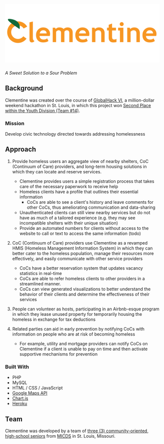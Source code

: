 # ![logo]
*A Sweet Solution to a Sour Problem*

## Background
Clementine was created over the course of [GlobalHack VI](https://globalhack.org/globalhack-vi/), a million-dollar weekend hackathon in St. Louis, in which this project won [Second Place within the Youth Division (Team #14)](https://devpost.com/software/globalhack6).

### Mission
Develop civic technology directed towards addressing homelessness

## Approach
1. Provide homeless users an aggregate view of nearby shelters, CoC (Continuum of Care) providers, and long-term housing solutions in which they can locate and reserve services.
    + Clementine provides users a simple registration process that takes care of the necessary paperwork to receive help
    + Homeless clients have a profile that outlines their essential information
        + CoCs are able to see a client's history and leave comments for other CoCs, thus ameliorating communication and data-sharing
    + Unauthenticated clients can still view nearby services but do not have as much of a tailored experience (e.g. they may see incompatible shelters with their unique situation)
    + Provide an automated numbers for clients without access to the website to call or text to access the same information (todo)

2. CoC (Continuum of Care) providers use Clementine as a revamped HMIS (Homeless Management Information System) in which they can better cater to the homeless population, manage their resources more effectively, and easily communicate with other service providers
    + CoCs have a better reservation system that updates vacancy statistics in real-time
    + CoCs are able to refer homeless clients to other providers in a streamlined manner.
    + CoCs can view generated visualizations to better understand the behavior of their clients and determine the effectiveness of their services

3. People can volunteer as hosts, participating in an Airbnb-esque program in which they lease unused property for temporarily housing the homeless in exchange for tax deductions

4. Related parties can aid in early prevention by notifying CoCs with information on people who are at risk of becoming homeless
    + For example, utility and mortgage providers can notify CoCs on Clementine if a client is unable to pay on time and then activate supportive mechanisms for prevention

### Built With
* PHP
* MySQL
* HTML / CSS / JavaScript
* [Google Maps API](https://developers.google.com/maps/web/)
* [Chart.js](https://github.com/chartjs/Chart.js)
* [Heroku](https://www.heroku.com/home)

## Team
Clementine was developed by a team of [three (3) community-oriented, high-school seniors](https://github.com/bsforza70/GlobalHackVI/graphs/contributors) from [MICDS](http://www.micds.org/) in St. Louis, Missouri.

[logo]: https://github.com/bsforza70/GlobalHackVI/raw/master/img/name.png "Clementine"
